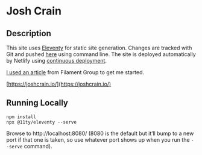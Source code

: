 # Josh Crain

## Description
This site uses [Eleventy](https://www.11ty.io) for static site generation. Changes are tracked with Git and pushed [here](https://github.com//joshcrain/joshcrain.io) using command line. The site is deployed automatically by Netlify using [continuous deployment](https://docs.netlify.com/site-deploys/create-deploys/#deploy-with-git).

[I used an article](https://www.filamentgroup.com/lab/build-a-blog/) from Filament Group to get me started.

[https://joshcrain.io/](https://joshcrain.io/)

## Running Locally

```
npm install
npx @11ty/eleventy --serve
```

Browse to http://localhost:8080/ (8080 is the default but it’ll bump to a new port if that one is taken, so use whatever port shows up when you run the `--serve` command).
